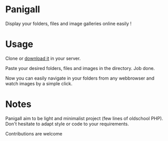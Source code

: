 # Panigall

Display your folders, files and image galleries online easily !

# Usage

Clone or [download it](https://github.com/dvdn/panigall/archive/master.zip) in your server.

Paste your desired folders, files and images in the directory. Job done.

Now you can easily navigate in your folders from any webbrowser and watch images by a simple click.

# Notes

Panigall aim to be light and minimalist project (few lines of oldschool PHP). Don't hesitate to adapt style or code to your requirements.

Contributions are welcome


